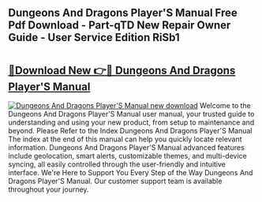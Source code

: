 ## Dungeons And Dragons Player'S Manual Free Pdf Download - Part-qTD New Repair Owner Guide - User Service Edition RiSb1

# <h2><a href="http://cf29333.oget.top/?id=Dungeons+And+Dragons+Player%27S+Manual">🔗Download New 👉🔴 Dungeons And Dragons Player'S Manual</a></h2>

[![Dungeons And Dragons Player'S Manual new download](https://i.imgur.com/5g1atiW.png)](http://cf29333.oget.top/?id=Dungeons+And+Dragons+Player%27S+Manual)
Welcome to the Dungeons And Dragons Player'S Manual user manual, your trusted guide to understanding and using your new product, from setup to maintenance and beyond. Please Refer to the Index Dungeons And Dragons Player'S Manual The index at the end of this manual can help you quickly locate relevant information. Dungeons And Dragons Player'S Manual advanced features include geolocation, smart alerts, customizable themes, and multi-device syncing, all easily controlled through the user-friendly and intuitive interface. We're Here to Support You Every Step of the Way Dungeons And Dragons Player'S Manual. Our customer support team is available throughout your journey.
